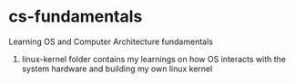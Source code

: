 # cs-fundamentals
Learning OS and Computer Architecture fundamentals
1) linux-kernel folder contains my learnings on how OS interacts with the system hardware and building my own linux kernel
